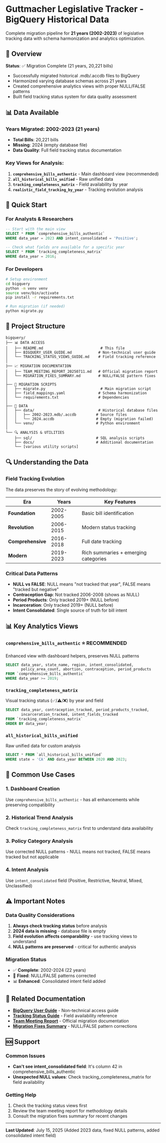 # Guttmacher Legislative Tracker - BigQuery Historical Data

Complete migration pipeline for **21 years (2002-2023)** of legislative tracking data with schema harmonization and analytics optimization.

## 🎯 Overview

**Status**: ✅ Migration Complete (21 years, 20,221 bills)
- Successfully migrated historical .mdb/.accdb files to BigQuery
- Harmonized varying database schemas across 21 years
- Created comprehensive analytics views with proper NULL/FALSE patterns
- Built field tracking status system for data quality assessment

## 📊 Data Available

### **Years Migrated**: 2002-2023 (21 years)
- **Total Bills**: 20,221 bills
- **Missing**: 2024 (empty database file)
- **Data Quality**: Full field tracking status documentation

### **Key Views for Analysis**:
1. **`comprehensive_bills_authentic`** - Main dashboard view (recommended)
2. **`all_historical_bills_unified`** - Raw unified data
3. **`tracking_completeness_matrix`** - Field availability by year
4. **`realistic_field_tracking_by_year`** - Tracking evolution analysis

## 🚀 Quick Start

### For Analysts & Researchers
```sql
-- Start with the main view
SELECT * FROM `comprehensive_bills_authentic` 
WHERE data_year = 2023 AND intent_consolidated = 'Positive';

-- Check what fields are available for a specific year
SELECT * FROM `tracking_completeness_matrix` 
WHERE data_year = 2016;
```

### For Developers
```bash
# Setup environment
cd bigquery
python -m venv venv
source venv/bin/activate
pip install -r requirements.txt

# Run migration (if needed)
python migrate.py
```

## 📁 Project Structure

```
bigquery/
├── 📊 DATA ACCESS
│   ├── README.md                          # This file
│   ├── BIGQUERY_USER_GUIDE.md            # Non-technical user guide
│   └── TRACKING_STATUS_VIEWS_GUIDE.md    # Field tracking reference
│
├── 📈 MIGRATION DOCUMENTATION  
│   ├── TEAM_MEETING_REPORT_20250711.md   # Official migration report
│   └── MIGRATION_FIXES_SUMMARY.md        # NULL/FALSE pattern fixes
│
├── 🔧 MIGRATION SCRIPTS
│   ├── migrate.py                         # Main migration script
│   ├── field_mappings.yaml               # Schema harmonization
│   └── requirements.txt                  # Dependencies
│
├── 📂 DATA
│   ├── data/                             # Historical database files
│   │   ├── 2002-2023.mdb/.accdb         # Source files
│   │   └── 2024.accdb                   # Empty (migration failed)
│   └── venv/                            # Python environment
│
└── 🔍 ANALYSIS & UTILITIES
    ├── sql/                             # SQL analysis scripts
    ├── docs/                            # Additional documentation
    └── [various utility scripts]
```

## 🔍 Understanding the Data

### **Field Tracking Evolution**
The data preserves the story of evolving methodology:

| Era | Years | Key Features |
|-----|-------|-------------|
| **Foundation** | 2002-2005 | Basic bill identification |
| **Revolution** | 2006-2015 | Modern status tracking |
| **Comprehensive** | 2016-2018 | Full date tracking |
| **Modern** | 2019-2023 | Rich summaries + emerging categories |

### **Critical Data Patterns**
- **NULL vs FALSE**: NULL means "not tracked that year", FALSE means "tracked but negative"
- **Contraception Gap**: Not tracked 2006-2008 (shows as NULL)
- **Period Products**: Only tracked 2019+ (NULL before)
- **Incarceration**: Only tracked 2019+ (NULL before)
- **Intent Consolidated**: Single source of truth for bill intent

## 📊 Key Analytics Views

### **`comprehensive_bills_authentic`** ⭐ **RECOMMENDED**
Enhanced view with dashboard helpers, preserves NULL patterns
```sql
SELECT data_year, state_name, region, intent_consolidated, 
       policy_area_count, abortion, contraception, period_products
FROM `comprehensive_bills_authentic` 
WHERE data_year >= 2019;
```

### **`tracking_completeness_matrix`** 
Visual tracking status (✅/⚠️/❌) by year and field
```sql
SELECT data_year, contraception_tracked, period_products_tracked, 
       incarceration_tracked, intent_fields_tracked
FROM `tracking_completeness_matrix` 
ORDER BY data_year;
```

### **`all_historical_bills_unified`**
Raw unified data for custom analysis
```sql
SELECT * FROM `all_historical_bills_unified` 
WHERE state = 'CA' AND data_year BETWEEN 2020 AND 2023;
```

## 🎯 Common Use Cases

### **1. Dashboard Creation**
Use `comprehensive_bills_authentic` - has all enhancements while preserving compatibility

### **2. Historical Trend Analysis**
Check `tracking_completeness_matrix` first to understand data availability

### **3. Policy Category Analysis**
Use corrected NULL patterns - NULL means not tracked, FALSE means tracked but not applicable

### **4. Intent Analysis**
Use `intent_consolidated` field (Positive, Restrictive, Neutral, Mixed, Unclassified)

## ⚠️ Important Notes

### **Data Quality Considerations**
1. **Always check tracking status** before analysis
2. **2024 data is missing** - database file is empty
3. **Field evolution affects comparability** - use tracking views to understand
4. **NULL patterns are preserved** - critical for authentic analysis

### **Migration Status**
- ✅ **Complete**: 2002-2024 (22 years)
- 🔧 **Fixed**: NULL/FALSE patterns corrected
- 📊 **Enhanced**: Consolidated intent field added

## 🔗 Related Documentation

- **[BigQuery User Guide](BIGQUERY_USER_GUIDE.md)** - Non-technical access guide
- **[Tracking Status Guide](TRACKING_STATUS_VIEWS_GUIDE.md)** - Field availability reference
- **[Team Meeting Report](TEAM_MEETING_REPORT_20250711.md)** - Official migration documentation
- **[Migration Fixes Summary](MIGRATION_FIXES_SUMMARY.md)** - NULL/FALSE pattern corrections

## 🆘 Support

### **Common Issues**
- **Can't see intent_consolidated field**: It's column 42 in comprehensive_bills_authentic
- **Unexpected NULL values**: Check tracking_completeness_matrix for field availability

### **Getting Help**
1. Check the tracking status views first
2. Review the team meeting report for methodology details
3. Consult the migration fixes summary for recent changes

---

**Last Updated**: July 15, 2025 (Added 2023 data, fixed NULL patterns, added consolidated intent field)